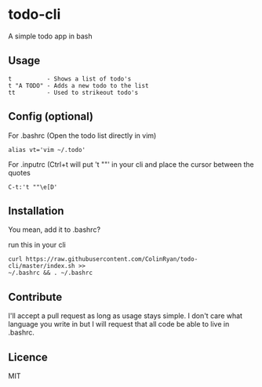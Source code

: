 # todo-cli
A simple todo app in bash


## Usage 
```
t          - Shows a list of todo's
t "A TODO" - Adds a new todo to the list 
tt         - Used to strikeout todo's
```
## Config (optional)
For .bashrc (Open the todo list directly in vim)
```
alias vt='vim ~/.todo'
```


For .inputrc (Ctrl+t will put 't ""' in your cli and place the cursor between the quotes
```
C-t:'t ""\e[D'
```

## Installation

You mean, add it to .bashrc?

run this in your cli
```
curl https://raw.githubusercontent.com/ColinRyan/todo-cli/master/index.sh >>
~/.bashrc && . ~/.bashrc
```

## Contribute

I'll accept a pull request as long as usage stays simple.
I don't care what language you write in but I will request that all code be able to live in .bashrc.

## Licence

MIT
